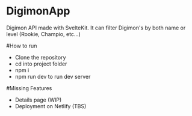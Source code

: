 # DigimonApp
Digimon API made with SvelteKit. It can filter Digimon's by both name or level (Rookie, Champio, etc...)

#How to run
- Clone the repository
- cd into project folder
- npm i
- npm run dev to run dev server

#Missing Features
- Details page (WIP)
- Deployment on Netlify (TBS)
